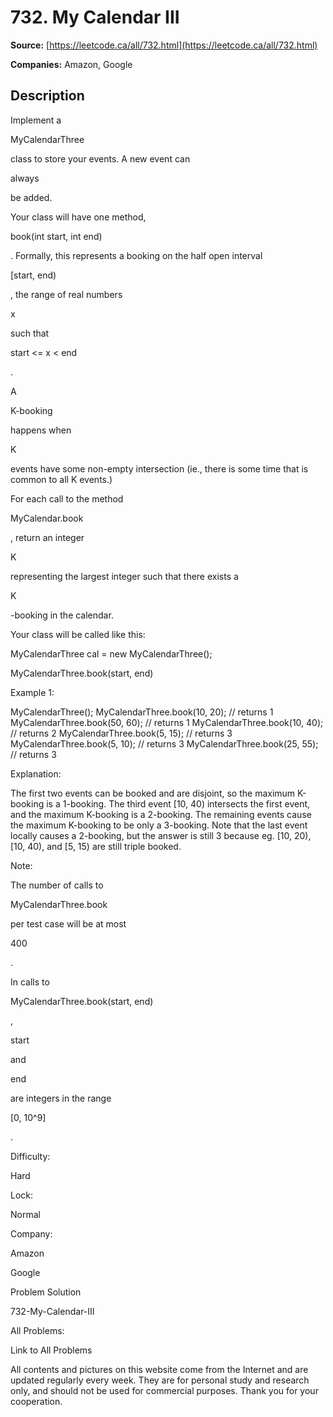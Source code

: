 # 732. My Calendar III

**Source:** [https://leetcode.ca/all/732.html](https://leetcode.ca/all/732.html)

**Companies:** Amazon, Google

## Description

Implement a

MyCalendarThree

class to store your events. A new event can

always

be added.

Your class will have one method,

book(int start, int end)

. Formally, this
        represents a booking on the half open interval

[start, end)

, the range of real
        numbers

x

such that

start <= x < end

.

A

K-booking

happens when

K

events have some non-empty intersection (ie., there
        is some time that is common to all K events.)

For each call to the method

MyCalendar.book

, return an integer

K

representing the largest integer such that there exists a

K

-booking in the
        calendar.

Your class will be called like this:

MyCalendarThree cal = new MyCalendarThree();

MyCalendarThree.book(start, end)

Example 1:

MyCalendarThree();
MyCalendarThree.book(10, 20); // returns 1
MyCalendarThree.book(50, 60); // returns 1
MyCalendarThree.book(10, 40); // returns 2
MyCalendarThree.book(5, 15); // returns 3
MyCalendarThree.book(5, 10); // returns 3
MyCalendarThree.book(25, 55); // returns 3

Explanation:

The first two events can be booked and are disjoint, so the maximum K-booking is a 1-booking.
The third event [10, 40) intersects the first event, and the maximum K-booking is a 2-booking.
The remaining events cause the maximum K-booking to be only a 3-booking.
Note that the last event locally causes a 2-booking, but the answer is still 3 because
eg. [10, 20), [10, 40), and [5, 15) are still triple booked.

Note:

The number of calls to

MyCalendarThree.book

per test case will be at most

400

.

In calls to

MyCalendarThree.book(start, end)

,

start

and

end

are integers in the range

[0, 10^9]

.

Difficulty:

Hard

Lock:

Normal

Company:

Amazon

Google

Problem Solution

732-My-Calendar-III

All Problems:

Link to All Problems

All contents and pictures on this website come from the Internet and are updated regularly every week. They are for personal study and research only, and should not be used for commercial purposes. Thank you for your cooperation.

